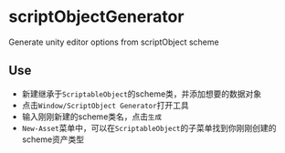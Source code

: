 # scriptObjectGenerator
Generate unity editor options from scriptObject scheme

## Use
* 新建继承于`ScriptableObject`的scheme类，并添加想要的数据对象
* 点击`Window/ScriptObject Generator`打开工具
* 输入刚刚新建的scheme类名，点击`生成`
* `New-Asset`菜单中，可以在`ScriptableObject`的子菜单找到你刚刚创建的scheme资产类型
